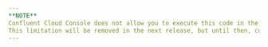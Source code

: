 ```yaml
---
**NOTE**
Confluent Cloud Console does not allow you to execute this code in the ksqlDB editor as a single block.
This limitation will be removed in the next release, but until then, copy and paste each statement into the editor and execute them one at a time.
---
```

